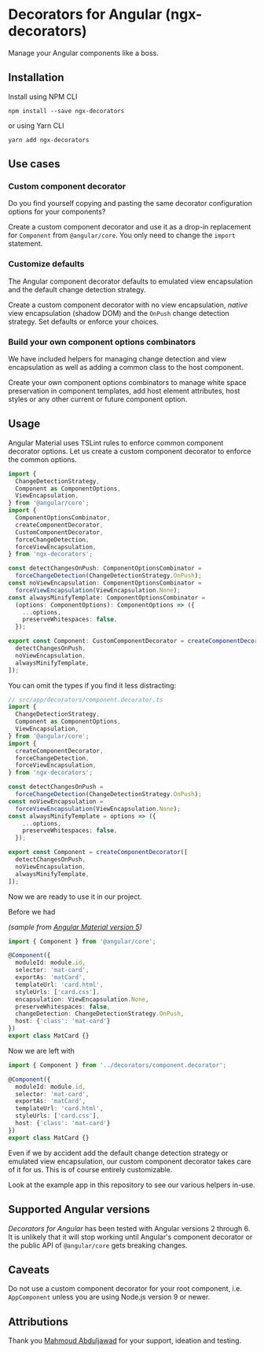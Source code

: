 # Decorators for Angular (ngx-decorators)
Manage your Angular components like a boss.

## Installation
Install using NPM CLI
```
npm install --save ngx-decorators
```

or using Yarn CLI
```
yarn add ngx-decorators
```

## Use cases
### Custom component decorator
Do you find yourself copying and pasting the same decorator configuration
options for your components?

Create a custom component decorator and use it as a drop-in replacement for
`Component` from `@angular/core`. You only need to change the `import`
statement.

### Customize defaults
The Angular component decorator defaults to emulated view encapsulation and the
default change detection strategy.

Create a custom component decorator with no view encapsulation, *native* view
encapsulation (shadow DOM) and the `OnPush` change detection strategy. Set
defaults or enforce your choices.

### Build your own component options combinators
We have included helpers for managing change detection and view encapsulation as
well as adding a common class to the host component.

Create your own component options combinators to manage white space preservation
in component templates, add host element attributes, host styles or any other
current or future component option.

## Usage
Angular Material uses TSLint rules to enforce common component decorator
options. Let us create a custom component decorator to enforce the common
options.

```typescript
import {
  ChangeDetectionStrategy,
  Component as ComponentOptions,
  ViewEncapsulation,
} from '@angular/core';
import {
  ComponentOptionsCombinator,
  createComponentDecorator,
  CustomComponentDecorator,
  forceChangeDetection,
  forceViewEncapsulation,
} from 'ngx-decorators';

const detectChangesOnPush: ComponentOptionsCombinator =
  forceChangeDetection(ChangeDetectionStrategy.OnPush);
const noViewEncapsulation: ComponentOptionsCombinator =
  forceViewEncapsulation(ViewEncapsulation.None);
const alwaysMinifyTemplate: ComponentOptionsCombinator =
  (options: ComponentOptions): ComponentOptions => ({
    ...options,
    preserveWhitespaces: false,
  });

export const Component: CustomComponentDecorator = createComponentDecorator([
  detectChangesOnPush,
  noViewEncapsulation,
  alwaysMinifyTemplate,
]);

```

You can omit the types if you find it less distracting:

```typescript
// src/app/decorators/component.decorator.ts
import {
  ChangeDetectionStrategy,
  Component as ComponentOptions,
  ViewEncapsulation,
} from '@angular/core';
import {
  createComponentDecorator,
  forceChangeDetection,
  forceViewEncapsulation,
} from 'ngx-decorators';

const detectChangesOnPush =
  forceChangeDetection(ChangeDetectionStrategy.OnPush);
const noViewEncapsulation =
  forceViewEncapsulation(ViewEncapsulation.None);
const alwaysMinifyTemplate = options => ({
    ...options,
    preserveWhitespaces: false,
  });

export const Component = createComponentDecorator([
  detectChangesOnPush,
  noViewEncapsulation,
  alwaysMinifyTemplate,
]);

```

Now we are ready to use it in our project.

Before we had

*(sample from [Angular Material version 5](https://github.com/angular/material2/blob/5.2.5/src/lib/card/card.ts))*

```typescript
import { Component } from '@angular/core';

@Component({
  moduleId: module.id,
  selector: 'mat-card',
  exportAs: 'matCard',
  templateUrl: 'card.html',
  styleUrls: ['card.css'],
  encapsulation: ViewEncapsulation.None,
  preserveWhitespaces: false,
  changeDetection: ChangeDetectionStrategy.OnPush,
  host: {'class': 'mat-card'}
})
export class MatCard {}
```

Now we are left with

```typescript
import { Component } from '../decorators/component.decorator';

@Component({
  moduleId: module.id,
  selector: 'mat-card',
  exportAs: 'matCard',
  templateUrl: 'card.html',
  styleUrls: ['card.css'],
  host: {'class': 'mat-card'}
})
export class MatCard {}
```

Even if we by accident add the default change detection strategy or emulated
view encapsulation, our custom component decorator takes care of it for us. This
is of course entirely customizable.

Look at the example app in this repository to see our various helpers in-use.

## Supported Angular versions
*Decorators for Angular*  has been tested with Angular versions 2 through 6. It
is unlikely that it will stop working until Angular's component decorator or the
public API of `@angular/core` gets breaking changes.

## Caveats
Do not use a custom component decorator for your root component, i.e. 
`AppComponent` unless you are using Node.js version 9 or newer.

## Attributions
Thank you [Mahmoud Abduljawad](https://github.com/AjawadMahmoud) for your
support, ideation and testing.
